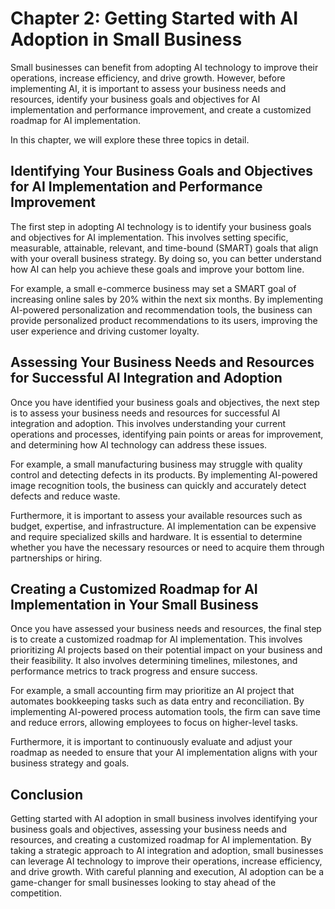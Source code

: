 Chapter 2: Getting Started with AI Adoption in Small Business
=============================================================

Small businesses can benefit from adopting AI technology to improve their operations, increase efficiency, and drive growth. However, before implementing AI, it is important to assess your business needs and resources, identify your business goals and objectives for AI implementation and performance improvement, and create a customized roadmap for AI implementation.

In this chapter, we will explore these three topics in detail.

Identifying Your Business Goals and Objectives for AI Implementation and Performance Improvement
------------------------------------------------------------------------------------------------

The first step in adopting AI technology is to identify your business goals and objectives for AI implementation. This involves setting specific, measurable, attainable, relevant, and time-bound (SMART) goals that align with your overall business strategy. By doing so, you can better understand how AI can help you achieve these goals and improve your bottom line.

For example, a small e-commerce business may set a SMART goal of increasing online sales by 20% within the next six months. By implementing AI-powered personalization and recommendation tools, the business can provide personalized product recommendations to its users, improving the user experience and driving customer loyalty.

Assessing Your Business Needs and Resources for Successful AI Integration and Adoption
--------------------------------------------------------------------------------------

Once you have identified your business goals and objectives, the next step is to assess your business needs and resources for successful AI integration and adoption. This involves understanding your current operations and processes, identifying pain points or areas for improvement, and determining how AI technology can address these issues.

For example, a small manufacturing business may struggle with quality control and detecting defects in its products. By implementing AI-powered image recognition tools, the business can quickly and accurately detect defects and reduce waste.

Furthermore, it is important to assess your available resources such as budget, expertise, and infrastructure. AI implementation can be expensive and require specialized skills and hardware. It is essential to determine whether you have the necessary resources or need to acquire them through partnerships or hiring.

Creating a Customized Roadmap for AI Implementation in Your Small Business
--------------------------------------------------------------------------

Once you have assessed your business needs and resources, the final step is to create a customized roadmap for AI implementation. This involves prioritizing AI projects based on their potential impact on your business and their feasibility. It also involves determining timelines, milestones, and performance metrics to track progress and ensure success.

For example, a small accounting firm may prioritize an AI project that automates bookkeeping tasks such as data entry and reconciliation. By implementing AI-powered process automation tools, the firm can save time and reduce errors, allowing employees to focus on higher-level tasks.

Furthermore, it is important to continuously evaluate and adjust your roadmap as needed to ensure that your AI implementation aligns with your business strategy and goals.

Conclusion
----------

Getting started with AI adoption in small business involves identifying your business goals and objectives, assessing your business needs and resources, and creating a customized roadmap for AI implementation. By taking a strategic approach to AI integration and adoption, small businesses can leverage AI technology to improve their operations, increase efficiency, and drive growth. With careful planning and execution, AI adoption can be a game-changer for small businesses looking to stay ahead of the competition.
